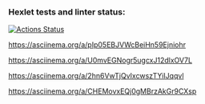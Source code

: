 ### Hexlet tests and linter status:
[![Actions Status](https://github.com/VictorKVV-hex/java-project-61/workflows/hexlet-check/badge.svg)](https://github.com/VictorKVV-hex/java-project-61/actions)

https://asciinema.org/a/pIp05EBJVWcBeiHn59Ejniohr

https://asciinema.org/a/U0mvEGNogr5ugcxJ12dlxOV7L

https://asciinema.org/a/2hn6VwTjQvIxcwszTYiIJqqvl

https://asciinema.org/a/CHEMovxEQj0gMBrzAkGr9CXsp